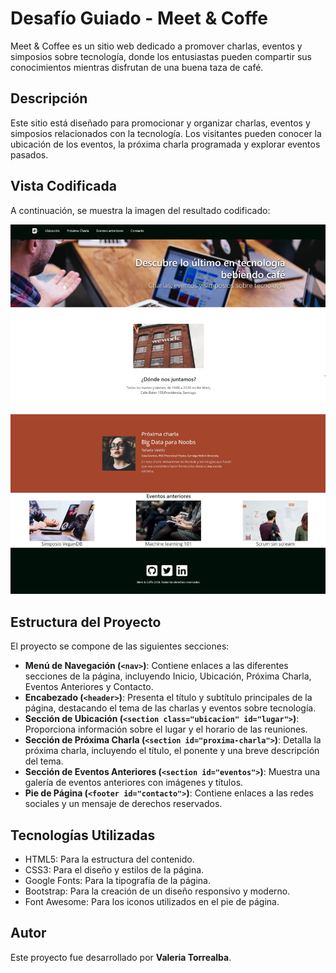 # Desafío Guiado - Meet & Coffe

Meet & Coffee es un sitio web dedicado a promover charlas, eventos y simposios sobre tecnología, donde los entusiastas pueden compartir sus conocimientos mientras disfrutan de una buena taza de café.

## Descripción

Este sitio está diseñado para promocionar y organizar charlas, eventos y simposios relacionados con la tecnología. Los visitantes pueden conocer la ubicación de los eventos, la próxima charla programada y explorar eventos pasados.

## Vista Codificada

A continuación, se muestra la imagen del resultado codificado:

![meetandcoffe](assets/screenshot/Meet-and-Coffee.png)

## Estructura del Proyecto

El proyecto se compone de las siguientes secciones:

- **Menú de Navegación (`<nav>`)**: Contiene enlaces a las diferentes secciones de la página, incluyendo Inicio, Ubicación, Próxima Charla, Eventos Anteriores y Contacto.
- **Encabezado (`<header>`)**: Presenta el título y subtítulo principales de la página, destacando el tema de las charlas y eventos sobre tecnología.
- **Sección de Ubicación (`<section class="ubicacion" id="lugar">`)**: Proporciona información sobre el lugar y el horario de las reuniones.
- **Sección de Próxima Charla (`<section id="proxima-charla">`)**: Detalla la próxima charla, incluyendo el título, el ponente y una breve descripción del tema.
- **Sección de Eventos Anteriores (`<section id="eventos">`)**: Muestra una galería de eventos anteriores con imágenes y títulos.
- **Pie de Página (`<footer id="contacto">`)**: Contiene enlaces a las redes sociales y un mensaje de derechos reservados.

## Tecnologías Utilizadas

- HTML5: Para la estructura del contenido.
- CSS3: Para el diseño y estilos de la página.
- Google Fonts: Para la tipografía de la página.
- Bootstrap: Para la creación de un diseño responsivo y moderno.
- Font Awesome: Para los iconos utilizados en el pie de página.

## Autor

Este proyecto fue desarrollado por **Valeria Torrealba**.
